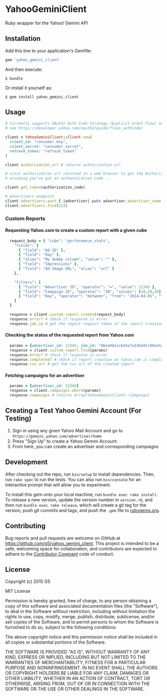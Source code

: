 # YahooGeminiClient

Ruby wrapper for the Yahoo! Gemini API

## Installation

Add this line to your application's Gemfile:

```ruby
gem 'yahoo_gemini_client'
```

And then execute:

    $ bundle

Or install it yourself as:

    $ gem install yahoo_gemini_client

## Usage

```ruby
# Currently supports OAuth2 Auth Code Strategy (Explicit Grant Flow) only
# see https://developer.yahoo.com/oauth2/guide/flows_authcode/

client = YahooGeminiClient::Client.new(
  client_id: "consumer_key",
  client_secret: "consumer_secret",
  refresh_token: "refresh_token"
)

client.authorization_url # returns authorization url

# visit authorization url returned in a web browser to get the Authorization Code
# assuming you've got an authentication code...

client.get_token(authorization_code)

# Advertisers endpoint
client.advertisers.each { |advertiser| puts advertiser.advertiser_name }
client.advertisers.find(123)
```

### Custom Reports

#### Requesting Yahoo.com to create a custom report with a given cube

```ruby
  request_body = { "cube": "performance_stats",
    "fields": [
      { "field": "Ad ID" },
      { "field": "Day" },
      { "alias": "My dummy column", "value": "" },
      { "field": "Impressions" },
      { "field": "Ad Image URL", "alias": "url" }
    ],

    "filters": [
      { "field": "Advertiser ID", "operator": "=", "value": 12345 },
      { "field": "Campaign ID", "operator": "IN", "values": [10,20,30] },
      { "field": "Day", "operator": "between", "from": "2014-04-01", "to": "2014-04-30" }
    ]
  }

  response = client.custom_report.create(request_body)
  response.error? # check if response is error
  response.job_id # get the report request token of the report creation job request at Yahoo.com
```

#### Checking the status of the requested report from Yahoo.com

```ruby
  params = {advertiser_id: 12345, job_id: "86ea9ba1c645e7a33bddfc06ee5c799fa40d02ce49632927"}
  response = client.custom_report.find(params)
  response.error? # check if response is error
  response.completed? # check if report creation at Yahoo.com is complete
  response.csv_url # get the csv url of the created report
```

#### Fetching campaigns for an advertiser

```ruby
  params = {advertiser_id: 12345}
  response = client.campaigns.where(params)
  response.campaigns # returns Array[YahooGeminiClient::Campaign]
```

## Creating a Test Yahoo Gemini Account (For Testing)

1. Sign in using any given Yahoo Mail Account and go to `https://gemini.yahoo.com/advertiser/home`
2. Press "Sign Up" to create a Yahoo Gemini Account.
3. From here, you can create an advertiser and corresponding campaigns

## Development

After checking out the repo, run `bin/setup` to install dependencies. Then, run `rake spec` to run the tests. You can also run `bin/console` for an interactive prompt that will allow you to experiment.

To install this gem onto your local machine, run `bundle exec rake install`. To release a new version, update the version number in `version.rb`, and then run `bundle exec rake release`, which will create a git tag for the version, push git commits and tags, and push the `.gem` file to [rubygems.org](https://rubygems.org).

## Contributing

Bug reports and pull requests are welcome on GitHub at https://github.com/g5/yahoo_gemini_client. This project is intended to be a safe, welcoming space for collaboration, and contributors are expected to adhere to the [Contributor Covenant](contributor-covenant.org) code of conduct.


## License

Copyright (c) 2015 G5

MIT License

Permission is hereby granted, free of charge, to any person obtaining a copy of this software and associated documentation files (the "Software"), to deal in the Software without restriction, including without limitation the rights to use, copy, modify, merge, publish, distribute, sublicense, and/or sell copies of the Software, and to permit persons to whom the Software is furnished to do so, subject to the following conditions:

The above copyright notice and this permission notice shall be included in all copies or substantial portions of the Software.

THE SOFTWARE IS PROVIDED "AS IS", WITHOUT WARRANTY OF ANY KIND, EXPRESS OR IMPLIED, INCLUDING BUT NOT LIMITED TO THE WARRANTIES OF MERCHANTABILITY, FITNESS FOR A PARTICULAR PURPOSE AND NONINFRINGEMENT. IN NO EVENT SHALL THE AUTHORS OR COPYRIGHT HOLDERS BE LIABLE FOR ANY CLAIM, DAMAGES OR OTHER LIABILITY, WHETHER IN AN ACTION OF CONTRACT, TORT OR OTHERWISE, ARISING FROM, OUT OF OR IN CONNECTION WITH THE SOFTWARE OR THE USE OR OTHER DEALINGS IN THE SOFTWARE.
